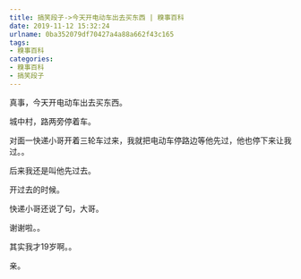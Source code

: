 ```yaml
---
title: 搞笑段子->今天开电动车出去买东西 | 糗事百科
date: 2019-11-12 15:32:24
urlname: 0ba352079df70427a4a88a662f43c165
tags: 
- 糗事百科
categories:
- 糗事百科
- 搞笑段子
---
```

真事，今天开电动车出去买东西。

城中村，路两旁停着车。

对面一快递小哥开着三轮车过来，我就把电动车停路边等他先过，他也停下来让我过。。

后来我还是叫他先过去。

开过去的时候。

快递小哥还说了句，大哥。

谢谢啦。。

其实我才19岁啊。。

亲。


